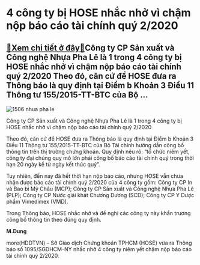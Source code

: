 4 công ty bị HOSE nhắc nhở vì chậm nộp báo cáo tài chính quý 2/2020
===================================================================

[:gift:Xem chi tiết ở đây:gift:](https://hddtvn.com/4-cong-ty-bi-hose-nhac-nho-vi-cham-nop-bao-cao-tai-chinh-quy-2-2020/)Công ty CP Sản xuất và Công nghệ Nhựa Pha Lê là 1 trong 4 công ty bị HOSE nhắc nhở vì chậm nộp báo cáo tài chính quý 2/2020 Theo đó, căn cứ để HOSE đưa ra Thông báo là quy định tại Điểm b Khoản 3 Điều 11 Thông tư 155/2015-TT-BTC của Bộ …
---------------------------------------------------------------------------------------------------------------------------------------------------------------------------------------------------------------------------------------------





![1506 nhua pha le](https://haiquanonline.com.vn/stores/news_dataimages/lanntt/072020/22/14/in_article/1506_nhua_pha_le.jpg?rt=20200722151649 "undefined")


Công ty CP Sản xuất và Công nghệ Nhựa Pha Lê là 1 trong 4 công ty bị HOSE nhắc nhở vì chậm nộp báo cáo tài chính quý 2/2020



Theo đó, căn cứ để HOSE đưa ra Thông báo là quy định tại Điểm b Khoản 3 Điều 11 Thông tư 155/2015-TT-BTC của Bộ Tài chính hướng dẫn công bố thông tin trên thị trường chứng khoán. Quy định nêu rõ: “tổ chức niêm yết, công ty đại chúng quy mô lớn phải công bố báo cáo tài chính quý trong thời hạn 20 ngày kể từ ngày kết thúc quý”.


Tuy nhiên, đến nay đã hết thời hạn nộp báo cáo, nhưng HOSE vẫn chưa nhận được báo cáo tài chính quý 2/2020 của 4 công ty gồm: Công ty CP In và Bao bì Mỹ Châu (MCP); Công ty CP Sản xuất và Công nghệ Nhựa Pha Lê (PLP); Công ty CP Nước giải khát Chương Dương (SCD); Công ty CP Y Dược phẩm Vimedimex (VMD).


Trong Thông báo, HOSE nhắc nhở và đề nghị các công ty này khẩn trương công bố thông tin theo đúng quy định.




**M.Dung**



more(HDDTVN) – Sở Giao dịch Chứng khoán TPHCM (HOSE) vừa ra Thông báo số 1095/SGDHCM-NY nhắc nhở 4 công ty niêm yết chậm nộp báo cáo tài chính quý 2/2020.

